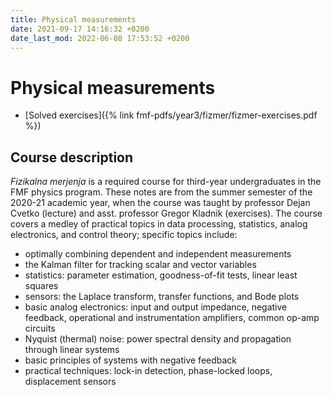 ```yaml
---
title: Physical measurements
date: 2021-09-17 14:16:32 +0200
date_last_mod: 2022-06-08 17:53:52 +0200
---
```

# Physical measurements

- [Solved exercises]({% link fmf-pdfs/year3/fizmer/fizmer-exercises.pdf %})

## Course description
*Fizikalna merjenja* is a required course for third-year undergraduates in the FMF physics program. These notes are from the summer semester of the 2020-21 academic year, when the course was taught by professor Dejan Cvetko (lecture) and asst. professor Gregor Kladnik (exercises). The course covers a medley of practical topics in data processing, statistics, analog electronics, and control theory; specific topics include:
- optimally combining dependent and independent measurements
- the Kalman filter for tracking scalar and vector variables
- statistics: parameter estimation, goodness-of-fit tests, linear least squares
- sensors: the Laplace transform, transfer functions, and Bode plots
- basic analog electronics: input and output impedance, negative feedback, operational and instrumentation amplifiers, common op-amp circuits
- Nyquist (thermal) noise: power spectral density and propagation through linear systems
- basic principles of systems with negative feedback
- practical techniques: lock-in detection, phase-locked loops, displacement sensors
